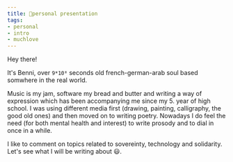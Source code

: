```yaml
---
title: 🤘personal presentation
tags:
- personal
- intro
- muchlove
---
```


Hey there!

It's Benni, over `9*10⁸` seconds old french-german-arab soul based somwhere in the real world.

Music is my jam, software my bread and butter and writing a way of expression which has been accompanying me since my 5. year of high school. I was using different media first (drawing, painting, calligraphy, the good old ones) and then moved on to writing poetry. Nowadays I do feel the need (for both mental health and interest) to write prosody and to dial in once in a while.

I like to comment on topics related to sovereinty, technology and solidarity. Let's see what I will be writing about 😃.
